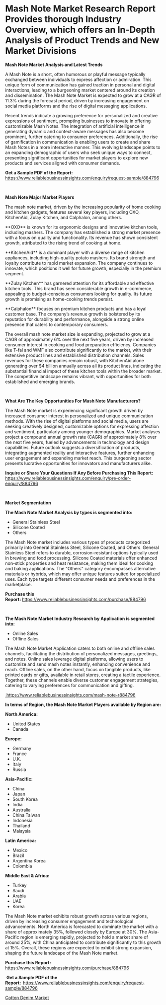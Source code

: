 <p><h1>Mash Note Market Research Report Provides thorough Industry Overview, which offers an In-Depth Analysis of Product Trends and New Market Divisions</h1></p><p><strong>Mash Note Market Analysis and Latest Trends</strong></p>
<p><p>A Mash Note is a short, often humorous or playful message typically exchanged between individuals to express affection or admiration. This unique form of communication has gained traction in personal and digital interactions, leading to a burgeoning market centered around its creation and dissemination. The Mash Note Market is expected to grow at a CAGR of 11.3% during the forecast period, driven by increasing engagement on social media platforms and the rise of digital messaging applications.</p><p>Recent trends indicate a growing preference for personalized and creative expressions of sentiment, prompting businesses to innovate in offering customizable Mash Notes. The integration of artificial intelligence in generating dynamic and context-aware messages has also become prominent, further catering to consumer preferences. Additionally, the rise of gamification in communication is enabling users to create and share Mash Notes in a more interactive manner. This evolving landscape points to an expanding demographic of users who seek unique ways to connect, presenting significant opportunities for market players to explore new products and services aligned with consumer demands.</p></p>
<p><strong>Get a Sample PDF of the Report:&nbsp;</strong> <a href="https://www.reliablebusinessinsights.com/enquiry/request-sample/884796?utm_campaign=2789&utm_medium=2&utm_source=Github&utm_content=ia&utm_term=04042025&utm_id=mash-note">https://www.reliablebusinessinsights.com/enquiry/request-sample/884796</a></p>
<p>&nbsp;</p>
<p><strong>Mash Note Major Market Players</strong></p>
<p><p>The mash note market, driven by the increasing popularity of home cooking and kitchen gadgets, features several key players, including OXO, KitchenAid, Zulay Kitchen, and Calphalon, among others.</p><p>**OXO** is known for its ergonomic designs and innovative kitchen tools, including mashers. The company has established a strong market presence with a focus on quality and functionality. Its revenue has shown consistent growth, attributed to the rising trend of cooking at home.</p><p>**KitchenAid** is a dominant player with a diverse range of kitchen appliances, including high-quality potato mashers. Its brand strength and loyalty contribute to rapid market expansion. The company continues to innovate, which positions it well for future growth, especially in the premium segment.</p><p>**Zulay Kitchen** has garnered attention for its affordable and effective kitchen tools. This brand has seen considerable growth in e-commerce, appealing to budget-conscious consumers looking for quality. Its future growth is promising as home-cooking trends persist.</p><p>**Calphalon** focuses on premium kitchen products and has a loyal customer base. The company’s revenue growth is bolstered by its reputation for durability and performance, alongside a strong online presence that caters to contemporary consumers.</p><p>The overall mash note market size is expanding, projected to grow at a CAGR of approximately 6% over the next five years, driven by increased consumer interest in cooking and food preparation efficiency. Companies like T-fal and WMF also contribute significantly to the market, with their extensive product lines and established distribution channels. Sales revenues for these companies remain robust, with KitchenAid alone generating over $4 billion annually across all its product lines, indicating the substantial financial impact of these kitchen tools within the broader market. The competitive landscape remains vibrant, with opportunities for both established and emerging brands.</p></p>
<p>&nbsp;</p>
<p><strong>What Are The Key Opportunities For Mash Note Manufacturers?</strong></p>
<p><p>The Mash Note market is experiencing significant growth driven by increased consumer interest in personalized and unique communication methods. With the rise of digital platforms and social media, users are seeking creatively designed, customizable options for expressing affection and sentiment, particularly among younger demographics. Market analyses project a compound annual growth rate (CAGR) of approximately 8% over the next five years, fueled by advancements in technology and design capabilities. Future outlook suggests a diversification of products, integrating augmented reality and interactive features, further enhancing user engagement and expanding market reach. This burgeoning sector presents lucrative opportunities for innovators and manufacturers alike.</p></p>
<p><strong>Inquire or Share Your Questions If Any Before Purchasing This Report:</strong> <a href="https://www.reliablebusinessinsights.com/enquiry/pre-order-enquiry/884796?utm_campaign=2789&utm_medium=2&utm_source=Github&utm_content=ia&utm_term=04042025&utm_id=mash-note">https://www.reliablebusinessinsights.com/enquiry/pre-order-enquiry/884796</a></p>
<p>&nbsp;</p>
<p><strong>Market Segmentation</strong></p>
<p><strong>The Mash Note Market Analysis by types is segmented into:</strong></p>
<p><ul><li>General Stainless Steel</li><li>Silicone Coated</li><li>Others</li></ul></p>
<p><p>The Mash Note market includes various types of products categorized primarily into General Stainless Steel, Silicone Coated, and Others. General Stainless Steel refers to durable, corrosion-resistant options typically used in brewing and food processing. Silicone Coated materials offer enhanced non-stick properties and heat resistance, making them ideal for cooking and baking applications. The "Others" category encompasses alternative materials or hybrids, which may offer unique features suited for specialized uses. Each type targets different consumer needs and preferences in the marketplace.</p></p>
<p><strong>Purchase this Report:&nbsp;</strong><a href="https://www.reliablebusinessinsights.com/purchase/884796?utm_campaign=2789&utm_medium=2&utm_source=Github&utm_content=ia&utm_term=04042025&utm_id=mash-note">https://www.reliablebusinessinsights.com/purchase/884796</a></p>
<p>&nbsp;</p>
<p><strong>The Mash Note Market Industry Research by Application is segmented into:</strong></p>
<p><ul><li>Online Sales</li><li>Offline Sales</li></ul></p>
<p><p>The Mash Note Market Application caters to both online and offline sales channels, facilitating the distribution of personalized messages, greetings, and notes. Online sales leverage digital platforms, allowing users to customize and send mash notes instantly, enhancing convenience and reach. Offline sales, on the other hand, focus on tangible products, like printed cards or gifts, available in retail stores, creating a tactile experience. Together, these channels enable diverse customer engagement strategies, catering to varying preferences for communication and gifting.</p></p>
<p><a href="https://www.reliablebusinessinsights.com/mash-note-r884796?utm_campaign=2789&utm_medium=2&utm_source=Github&utm_content=ia&utm_term=04042025&utm_id=mash-note">&nbsp;https://www.reliablebusinessinsights.com/mash-note-r884796</a></p>
<p><strong>In terms of Region, the Mash Note Market Players available by Region are:</strong></p>
<p>
    <p> <strong> North America: </strong>
        <ul>
            <li>United States</li>
            <li>Canada</li>
        </ul>
        </p> 
    <p> <strong> Europe: </strong>
        <ul>
            <li>Germany</li>
            <li>France</li>
            <li>U.K.</li>
            <li>Italy</li>
            <li>Russia</li>
        </ul>
        </p> 
    <p> <strong> Asia-Pacific: </strong>
        <ul>
            <li>China</li>
            <li>Japan</li>
            <li>South Korea</li>
            <li>India</li>
            <li>Australia</li>
            <li>China Taiwan</li>
            <li>Indonesia</li>
            <li>Thailand</li>
            <li>Malaysia</li>
        </ul>
        </p> 
    <p> <strong> Latin America: </strong>
        <ul>
            <li>Mexico</li>
            <li>Brazil</li>
            <li>Argentina Korea</li>
            <li>Colombia</li>
        </ul>
        </p> 
    <p> <strong> Middle East & Africa: </strong>
        <ul>
            <li>Turkey</li>
            <li>Saudi</li>
            <li>Arabia</li>
            <li>UAE</li>
            <li>Korea</li>
        </ul>
    </p>
    </p>
<p><p>The Mash Note market exhibits robust growth across various regions, driven by increasing consumer engagement and technological advancements. North America is forecasted to dominate the market with a share of approximately 35%, followed closely by Europe at 30%. The Asia-Pacific region is emerging rapidly, projected to hold a market share of around 25%, with China anticipated to contribute significantly to this growth at 15%. Overall, these regions are expected to exhibit strong expansion, shaping the future landscape of the Mash Note market.</p></p>
<p><strong>Purchase this Report: </strong><a href="https://www.reliablebusinessinsights.com/purchase/884796?utm_campaign=2789&utm_medium=2&utm_source=Github&utm_content=ia&utm_term=04042025&utm_id=mash-note">https://www.reliablebusinessinsights.com/purchase/884796</a></p>
<p>&nbsp;<strong>Get a Sample PDF of the Report:&nbsp;&nbsp;</strong><a href="https://www.reliablebusinessinsights.com/enquiry/request-sample/884796?utm_campaign=2789&utm_medium=2&utm_source=Github&utm_content=ia&utm_term=04042025&utm_id=mash-note">https://www.reliablebusinessinsights.com/enquiry/request-sample/884796</a></p>
<p><strong></strong></p>
<p><p><a href="https://github.com/vilehoaguy/Market-Research-Report-List-1/blob/main/cotton-denim-market.md?utm_campaign=2789&utm_medium=2&utm_source=Github&utm_content=ia&utm_term=04042025&utm_id=mash-note">Cotton Denim Market</a></p></p>